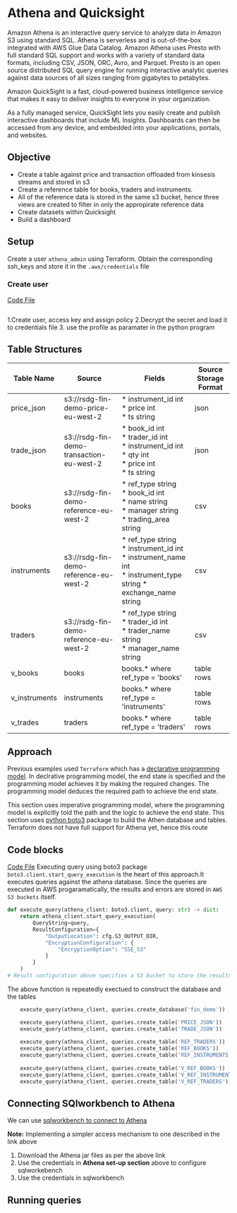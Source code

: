 # Athena and Quicksight

Amazon Athena is an interactive query service to analyze data in Amazon S3 using standard SQL. Athena is serverless and is out-of-the-box integrated with AWS Glue Data Catalog. Amazon Athena uses Presto with full standard SQL support and works with a variety of standard data formats, including CSV, JSON, ORC, Avro, and Parquet. Presto is an open source distributed SQL query engine for running interactive analytic queries against data sources of all sizes ranging from gigabytes to petabytes.

Amazon QuickSight is a fast, cloud-powered business intelligence service that makes it easy to deliver insights to everyone in your organization.

As a fully managed service, QuickSight lets you easily create and publish interactive dashboards that include ML Insights. Dashboards can then be accessed from any device, and embedded into your applications, portals, and websites.

## Objective
* Create a table against price and transaction offloaded from kinsesis streams and stored in s3
* Create a reference table for books, traders and instruments. 
* All of the reference data is stored in the same s3 bucket, hence three views are created to filter in only the appropirate reference data
* Create datasets within Quicksight
* Build a dashboard

## Setup

Create a user `athena_admin` using Terraform. Obtain the corresponding ssh_keys and store it in the `.aws/credentials` file

### Create user
[Code File](/terraform/athena/main.tf)

```

```
1.Create user, access key and assign policy
2.Decrypt the secret and load it to credentials file
3. use the profile as paramater in the python program   

## Table Structures

| Table Name | Source | Fields | Source  Storage Format |
|---------------|------------------------------------------|-----------------------------------------------------------------------------------------------------------------------------|------------------------|
| price_json | s3://rsdg-fin-demo-price-eu-west-2 | * instrument_id int <br> * price int <br> * ts string <br> | json |
| trade_json | s3://rsdg-fin-demo-transaction-eu-west-2 | * book_id int <br> * trader_id int <br> * instrument_id int <br> * qty int <br> * price int <br> * ts string <br> | json |
| books | s3://rsdg-fin-demo-reference-eu-west-2 | * ref_type string <br> * book_id int <br> * name string <br> * manager string <br> * trading_area string <br> | csv |
| instruments | s3://rsdg-fin-demo-reference-eu-west-2 | * ref_type string <br> * instrument_id int <br> * instrument_name int <br> *  instrument_type string * exchange_name string | csv |
| traders | s3://rsdg-fin-demo-reference-eu-west-2 | * ref_type string <br> * trader_id int <br> * trader_name string <br> * manager_name string <br> | csv |
| v_books | books | books.* where ref_type = 'books' | table rows |
| v_instruments | instruments | books.* where ref_type = 'instruments' | table rows |
| v_trades | traders | books.* where ref_type = 'traders' | table rows |

## Approach

Previous examples used `Terraform` which has a [declarative programming model](!https://tylermcginnis.com/imperative-vs-declarative-programming/). In declrative programming model, the end state is specified and the programming model achieves it by making the required changes. The programming model deduces the required path to achieve the end state. 

This section uses imperative programming model, where the programming model is explicitly told the path and the logic to achieve the end state. This section uses [python boto3](!https://realpython.com/python-boto3-aws-s3/) package to build the Athen database and tables. Terraform does not have full support for Athena yet, hence this route



## Code blocks

[Code File](/python/build_athena.py)
Executing query using boto3 package `boto3.client.start_query_execution` is the heart of this approach.It executes queries against the athena database. Since the queries are executed in AWS progaramatically, the results and errors are stored in `AWS S3 buckets` itself. 

```python
def execute_query(athena_client: boto3.client, query: str) -> dict:
    return athena_client.start_query_execution(
        QueryString=query,
        ResultConfiguration={
            "OutputLocation": cfg.S3_OUTPUT_DIR,
            "EncryptionConfiguration": {
                "EncryptionOption": "SSE_S3"
            }
        }
    )
# Result configuration above specifies a S3 bucket to store the results
```

The above function is repeatedly exectued to construct the database and the tables

```python
    execute_query(athena_client, queries.create_database('fin_demo'))

    execute_query(athena_client, queries.create_table('PRICE_JSON'))
    execute_query(athena_client, queries.create_table('TRADE_JSON'))
    
    execute_query(athena_client, queries.create_table('REF_TRADERS'))
    execute_query(athena_client, queries.create_table('REF_BOOKS'))
    execute_query(athena_client, queries.create_table('REF_INSTRUMENTS'))
    
    execute_query(athena_client, queries.create_table('V_REF_BOOKS'))
    execute_query(athena_client, queries.create_table('V_REF_INSTRUMENTS'))
    execute_query(athena_client, queries.create_table('V_REF_TRADERS'))
```
## Connecting SQlworkbench to Athena

We can use [sqlworkbench to connect to Athena](https://aws.amazon.com/blogs/big-data/connect-to-amazon-athena-with-federated-identities-using-temporary-credentials/)

**Note:** Implementing a simpler access mechanism to one described in the link above
1. Download the Athena jar files as per the above link
2. Use the credentials in **Athena set-up section** above to configure sqlworkebench
3. Use the credentials in sqlworkbench

## Running queries


